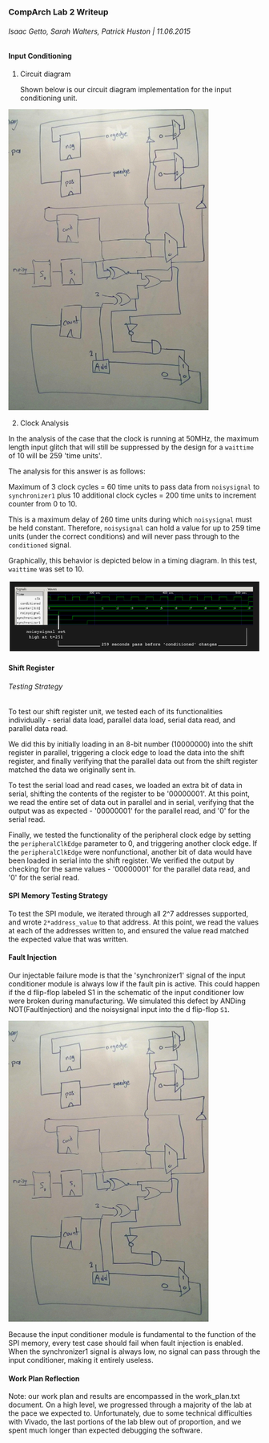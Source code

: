 ### CompArch Lab 2 Writeup
###### Isaac Getto, Sarah Walters, Patrick Huston | 11.06.2015

#### Input Conditioning
1. Circuit diagram


    Shown below is our circuit diagram implementation for the input conditioning unit.
    
<img src="img/circuit_diargam.jpg" width="400px" height="600px" />

2. Clock Analysis

In the analysis of the case that the clock is running at 50MHz, the maximum length input glitch that will still be suppressed by the design for a `waittime` of 10 will be 259 'time units'.

The analysis for this answer is as follows:

Maximum of 3 clock cycles = 60 time units to pass data from `noisysignal` to `synchronizer1`
plus 10 additional clock cycles = 200 time units to increment counter from 0 to 10.

This is a maximum delay of 260 time units during which `noisysignal` must be held constant. Therefore, `noisysignal` can hold a value for up to 259 time units (under the correct conditions) and will never pass through to the `conditioned` signal.

Graphically, this behavior is depicted below in a timing diagram. In this test, `waittime` was set to 10.

![Timing Diagram](/img/timingdiagram.png "Input Conditioner Timing Diagram")

#### Shift Register
###### Testing Strategy
To test our shift register unit, we tested each of its functionalities individually - serial data load, parallel data load, serial data read, and parallel data read. 

We did this by initially loading in an 8-bit number (10000000) into the shift register in parallel, triggering a clock edge to load the data into the shift register, and finally verifying that the parallel data out from the shift register matched the data we originally sent in.

To test the serial load and read cases, we loaded an extra bit of data in serial, shifting the contents of the register to be '00000001'. At this point, we read the entire set of data out in parallel and in serial, verifying that the output was as expected - '00000001' for the parallel read, and '0' for the serial read.

Finally, we tested the functionality of the peripheral clock edge by setting the `peripheralClkEdge` parameter to 0, and triggering another clock edge. If the `peripheralClkEdge` were nonfunctional, another bit of data would have been loaded in serial into the shift register. We verified the output by checking for the same values - '00000001' for the parallel data read, and '0' for the serial read.

#### SPI Memory Testing Strategy
To test the SPI module, we iterated through all 2^7 addresses supported, and wrote `2*address_value` to that address. At this point, we read the values at each of the addresses written to, and ensured the value read matched the expected value that was written.

#### Fault Injection
Our injectable failure mode is that the 'synchronizer1' signal of the input conditioner module is always low if the fault pin is active. This could happen if the d flip-flop labeled S1 in the schematic of the input conditioner low were broken during manufacturing. We simulated this defect by ANDing NOT(FaultInjection) and the noisysignal input into the d flip-flop `S1`. 

<img src="img/circuit_diargam.jpg" width="400px" height="600px" />

Because the input conditioner module is fundamental to the function of the SPI memory, every test case should fail when fault injection is enabled. When the synchronizer1 signal is always low, no signal can pass through the input conditioner, making it entirely useless.

#### Work Plan Reflection
Note: our work plan and results are encompassed in the work_plan.txt document. On a high level, we progressed through a majority of the lab at the pace we expected to. Unfortunately, due to some technical difficulties with Vivado, the last portions of the lab blew out of proportion, and we spent much longer than expected debugging the software. 
